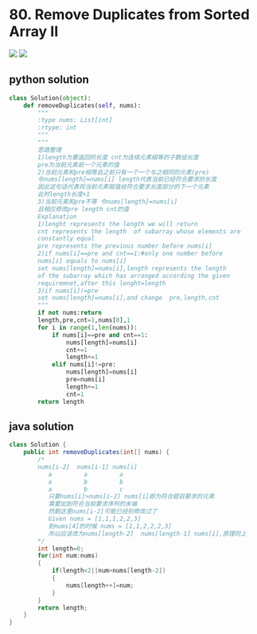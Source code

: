 # 80. Remove Duplicates from Sorted Array II
<img src="https://github.com/vampire1996/LeetCode/blob/master/Problems/1-100/80.%20Remove%20Duplicates%20from%20Sorted%20Array%20II/problem.png"/>
<img src="https://github.com/vampire1996/LeetCode/blob/master/Problems/1-100/80.%20Remove%20Duplicates%20from%20Sorted%20Array%20II/example.png"/>

## python solution
```python
class Solution(object):
    def removeDuplicates(self, nums):
        """
        :type nums: List[int]
        :rtype: int
        """
        """
        思路整理
        1)length为要返回的长度 cnt为连续元素相等的子数组长度
        pre为当前元素前一个元素的值
        2)当前元素和pre相等且之前只有一个一个与之相同的元素(pre)
        令nums[length]=nums[i] length代表当前已经符合要求的长度
        因此这句话代表将当前元素赋值给符合要求长度部分的下一个元素
        此时length长度+1
        3)当前元素和pre不等 令nums[length]=nums[i]
        且相应修改pre length cnt的值
        Explanation
        1)lenght represents the length we will return 
        cnt represents the length  of subarray whose elements are 
        constantly equal
        pre represents the previous number before nums[i] 
        2)if nums[i]==pre and cnt==1:#only one number before
        nums[i] equals to nums[i]
        set nums[length]=nums[i],length represents the length
        of the subarray which has arranged according the given 
        requiremnet,after this lenght=length
        3)if nums[i]!=pre
        set nums[length]=nums[i],and change  pre,length,cnt
        """
        if not nums:return
        length,pre,cnt=1,nums[0],1
        for i in range(1,len(nums)):
            if nums[i]==pre and cnt==1:
                nums[length]=nums[i]
                cnt+=1
                length+=1
            elif nums[i]!=pre:
                nums[length]=nums[i]
                pre=nums[i]
                length+=1
                cnt=1
        return length
```

## java solution
```java
class Solution {
    public int removeDuplicates(int[] nums) {
        /*
        nums[i-2]  nums[i-1] nums[i]
           a         a         a
           a         b         b
           a         b         c
           只要nums[i]>nums[i-2] nums[i]即为符合题目要求的元素
           需要加到符合当前要求序列的末端
           然鹅这里nums[i-2]可能已经别修改过了
           Given nums = [1,1,1,2,2,3]
           到nums[4]的时候 nums = [1,1,2,2,2,3]
           所以应该改为nums[length-2]  nums[length-1] nums[i],原理同上
        */
        int length=0;
        for(int num:nums)
        {
            if(length<2||num>nums[length-2])
            {
                nums[length++]=num;
            }
        }
        return length;
    }
}
```
